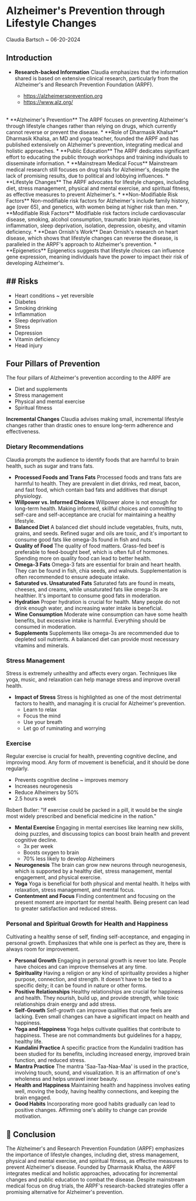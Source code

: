 # Alzheimer's Prevention through Lifestyle Changes

Claudia Bartsch ~ 06-20-2024

## Introduction

* **Research-backed Information**
Claudia emphasizes that the information shared is based on extensive clinical research, particularly from the Alzheimer's and Research Prevention Foundation (ARPF).

  * https://alzheimersprevention.org
  * https://www.alz.org/
<br>
* **Alzheimer's Prevention**
The ARPF focuses on preventing Alzheimer's through lifestyle changes rather than relying on drugs, which currently cannot reverse or prevent the disease.
* **Role of Dharmasik Khalsa**
Dharmasik Khalsa, an MD and yoga teacher, founded the ARPF and has published extensively on Alzheimer's prevention, integrating medical and holistic approaches.
* **Public Education**
The ARPF dedicates significant effort to educating the public through workshops and training individuals to disseminate information.
* **Mainstream Medical Focus**
Mainstream medical research still focuses on drug trials for Alzheimer's, despite the lack of promising results, due to political and lobbying influences.
* **Lifestyle Changes**
The ARPF advocates for lifestyle changes, including diet, stress management, physical and mental exercise, and spiritual fitness, as effective measures to prevent Alzheimer's.
* **Non-Modifiable Risk Factors**
Non-modifiable risk factors for Alzheimer's include family history, age (over 65), and genetics, with women being at higher risk than men.
* **Modifiable Risk Factors**
Modifiable risk factors include cardiovascular disease, smoking, alcohol consumption, traumatic brain injuries, inflammation, sleep deprivation, isolation, depression, obesity, and vitamin deficiency.
* **Dean Ornish's Work**
Dean Ornish's research on heart disease, which shows that lifestyle changes can reverse the disease, is paralleled in the ARPF's approach to Alzheimer's prevention.
* **Epigenetics**
Epigenetics suggests that lifestyle choices can influence gene expression, meaning individuals have the power to impact their risk of developing Alzheimer's.

## ## Risks

* Heart conditions ~ yet reversible
* Diabetes
* Smoking drinking
* Inflammation
* Sleep deprivation
* Stress
* Depression
* Vitamin deficiency
* Head injury

## Four Pillars of Prevention

The four pillars of Alzheimer's prevention according to the ARPF are

* Diet and supplements
* Stress management
* Physical and mental exercise
* Spiritual fitness

**Incremental Changes**
Claudia advises making small, incremental lifestyle changes rather than drastic ones to ensure long-term adherence and effectiveness.


### Dietary Recommendations

Claudia prompts the audience to identify foods that are harmful to brain health, such as sugar and trans fats.

* **Processed Foods and Trans Fats**
Processed foods and trans fats are harmful to health. They are prevalent in diet drinks, red meat, bacon, and fast food, which contain bad fats and additives that disrupt physiology.
* **Willpower vs. Informed Choices**
Willpower alone is not enough for long-term health. Making informed, skillful choices and committing to self-care and self-acceptance are crucial for maintaining a healthy lifestyle.
* **Balanced Diet**
A balanced diet should include vegetables, fruits, nuts, grains, and seeds. Refined sugar and oils are toxic, and it's important to consume good fats like omega-3s found in fish and nuts.
* **Quality of Food**
The quality of food matters. Grass-fed beef is preferable to feed-bought beef, which is often full of hormones. Spending more on quality food can lead to better health.
* **Omega-3 Fats**
Omega-3 fats are essential for brain and heart health. They can be found in fish, chia seeds, and walnuts. Supplementation is often recommended to ensure adequate intake.
* **Saturated vs. Unsaturated Fats**
Saturated fats are found in meats, cheeses, and creams, while unsaturated fats like omega-3s are healthier. It's important to consume good fats in moderation.
* **Hydration**
Proper hydration is crucial for health. Many people do not drink enough water, and increasing water intake is beneficial.
* **Wine Consumption**
Moderate wine consumption can have some health benefits, but excessive intake is harmful. Everything should be consumed in moderation.
* **Supplements**
Supplements like omega-3s are recommended due to depleted soil nutrients. A balanced diet can provide most necessary vitamins and minerals.

### Stress Management

Stress is extremely unhealthy and affects every organ. Techniques like yoga, music, and relaxation can help manage stress and improve overall health.

* **Impact of Stress**
Stress is highlighted as one of the most detrimental factors to health, and managing it is crucial for Alzheimer's prevention.
  * Learn to relax
  * Focus the mind
  * Use your breath
  * Let go of ruminating and worrying

### Exercise

Regular exercise is crucial for health, preventing cognitive decline, and improving mood. Any form of movement is beneficial, and it should be done regularly.

  * Prevents cognitive decline ~ improves memory
  * Increases neurogenesis
  * Reduce Alheimers by 50%
  * 2.5 hours a week

Robert Butler: "If exercise could be packed in a pill, it would be the single most widely prescribed and beneficial medicine in the nation."

* **Mental Exercise**
Engaging in mental exercises like learning new skills, doing puzzles, and discussing topics can boost brain health and prevent cognitive decline.
  * 3x per week
  * Boosts oxygen to brain
  * 70% less likely to develop Alzheimers
* **Neurogenesis**
The brain can grow new neurons through neurogenesis, which is supported by a healthy diet, stress management, mental engagement, and physical exercise.
* **Yoga**
Yoga is beneficial for both physical and mental health. It helps with relaxation, stress management, and mental focus.
* **Contentment and Focus**
Finding contentment and focusing on the present moment are important for mental health. Being present can lead to greater satisfaction and reduced stress.

### Personal and Spiritual Growth for Health and Happiness

Cultivating a healthy sense of self, finding self-acceptance, and engaging in personal growth. Emphasizes that while one is perfect as they are, there is always room for improvement.

* **Personal Growth**
Engaging in personal growth is never too late. People have choices and can improve themselves at any time.
* **Spirituality**
Having a religion or any kind of spirituality provides a higher purpose, connection, and strength. It doesn't have to be tied to a specific deity; it can be found in nature or other forms.
* **Positive Relationships**
 Healthy relationships are crucial for happiness and health. They nourish, build up, and provide strength, while toxic relationships drain energy and add stress.
* **Self-Growth**
Self-growth can improve qualities that one feels are lacking. Even small changes can have a significant impact on health and happiness.
* **Yoga and Happiness**
Yoga helps cultivate qualities that contribute to happiness. These are not commandments but guidelines for a happy, healthy life.
* **Kundalini Practice**
A specific practice from the Kundalini tradition has been studied for its benefits, including increased energy, improved brain function, and reduced stress.
* **Mantra Practice**
The mantra 'Saa-Taa-Naa-Maa' is used in the practice, involving touch, sound, and visualization. It is an affirmation of one's wholeness and helps unravel inner beauty.
* **Health and Happiness**
Maintaining health and happiness involves eating well, moving the body, having healthy connections, and keeping the brain engaged.
* **Good Habits**
Incorporating more good habits gradually can lead to positive changes. Affirming one's ability to change can provide motivation.

## 📝 Conclusion

The Alzheimer's and Research Prevention Foundation (ARPF) emphasizes the importance of lifestyle changes, including diet, stress management, physical and mental exercise, and spiritual fitness, as effective measures to prevent Alzheimer's disease. Founded by Dharmasik Khalsa, the ARPF integrates medical and holistic approaches, advocating for incremental changes and public education to combat the disease. Despite mainstream medical focus on drug trials, the ARPF's research-backed strategies offer a promising alternative for Alzheimer's prevention.

